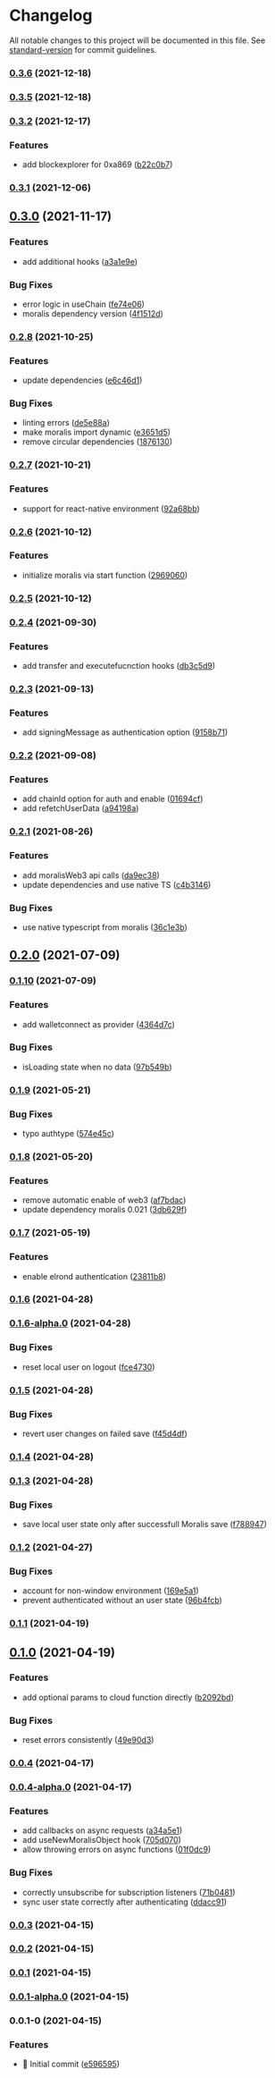 # Changelog

All notable changes to this project will be documented in this file. See [standard-version](https://github.com/conventional-changelog/standard-version) for commit guidelines.

### [0.3.6](https://github.com/MoralisWeb3/react-moralis/compare/v0.3.5...v0.3.6) (2021-12-18)

### [0.3.5](https://github.com/MoralisWeb3/react-moralis/compare/v0.3.2...v0.3.5) (2021-12-18)

### [0.3.2](https://github.com/MoralisWeb3/react-moralis/compare/v0.3.1...v0.3.2) (2021-12-17)


### Features

* add blockexplorer for 0xa869 ([b22c0b7](https://github.com/MoralisWeb3/react-moralis/commits/b22c0b70d92a64ce7db843c320277a4c3279c102))

### [0.3.1](https://github.com/MoralisWeb3/react-moralis/compare/v0.3.0...v0.3.1) (2021-12-06)

## [0.3.0](https://github.com/MoralisWeb3/react-moralis/compare/v0.2.8...v0.3.0) (2021-11-17)


### Features

* add additional hooks ([a3a1e9e](https://github.com/MoralisWeb3/react-moralis/commits/a3a1e9e3cb662984b902d850a73f550cc47d40c9))


### Bug Fixes

* error logic in useChain ([fe74e06](https://github.com/MoralisWeb3/react-moralis/commits/fe74e06adc0f05d9f522c24f8f89ef1d8c5b160a))
* moralis dependency version ([4f1512d](https://github.com/MoralisWeb3/react-moralis/commits/4f1512d03f9b0e681a98d86937e95d9823cfa291))

### [0.2.8](https://github.com/MoralisWeb3/react-moralis/compare/v0.2.7...v0.2.8) (2021-10-25)


### Features

* update dependencies ([e6c46d1](https://github.com/MoralisWeb3/react-moralis/commits/e6c46d130acc1509901db485fa952710ec8ffb27))


### Bug Fixes

* linting errors ([de5e88a](https://github.com/MoralisWeb3/react-moralis/commits/de5e88ae92576d03dea0f51e5a9f4d22bb9d139c))
* make moralis import dynamic ([e3651d5](https://github.com/MoralisWeb3/react-moralis/commits/e3651d535dd8d178c926e85a59c2272b8e595c4f))
* remove circular dependencies ([1876130](https://github.com/MoralisWeb3/react-moralis/commits/1876130e409da55e9d557363932f5e6a1926f6b4))

### [0.2.7](https://github.com/MoralisWeb3/react-moralis/compare/v0.2.6...v0.2.7) (2021-10-21)


### Features

* support for react-native environment ([92a68bb](https://github.com/MoralisWeb3/react-moralis/commits/92a68bbeb476703c3af90cc7cf86220f07cc4229))

### [0.2.6](https://github.com/MoralisWeb3/react-moralis/compare/v0.2.5...v0.2.6) (2021-10-12)


### Features

* initialize moralis via start function ([2969060](https://github.com/MoralisWeb3/react-moralis/commits/296906032c11f32a25e2ad8ae1fdd222f9358bfe))

### [0.2.5](https://github.com/MoralisWeb3/react-moralis/compare/v0.2.4...v0.2.5) (2021-10-12)

### [0.2.4](https://github.com/MoralisWeb3/react-moralis/compare/v0.2.3...v0.2.4) (2021-09-30)


### Features

* add transfer and executefucnction hooks ([db3c5d9](https://github.com/MoralisWeb3/react-moralis/commits/db3c5d9a7545cd46e2607e07d76fc4c4e1770e89))

### [0.2.3](https://github.com/MoralisWeb3/react-moralis/compare/v0.2.2...v0.2.3) (2021-09-13)


### Features

* add signingMessage as authentication option ([9158b71](https://github.com/MoralisWeb3/react-moralis/commits/9158b71ee3546ba05900643d9e64b5a57c6824a7))

### [0.2.2](https://github.com/MoralisWeb3/react-moralis/compare/v0.2.1...v0.2.2) (2021-09-08)


### Features

* add chainId option for auth and enable ([01694cf](https://github.com/MoralisWeb3/react-moralis/commits/01694cfed0454b5d1449326a1270a609faab7aab))
* add refetchUserData ([a94198a](https://github.com/MoralisWeb3/react-moralis/commits/a94198a65c5f611f219b8bc0a53c7e03c94c51d7))

### [0.2.1](https://github.com/MoralisWeb3/react-moralis/compare/v0.2.0...v0.2.1) (2021-08-26)


### Features

* add moralisWeb3 api calls ([da9ec38](https://github.com/MoralisWeb3/react-moralis/commits/da9ec389f27c1e9fcb86493e847c32c5c5ae7bf4))
* update dependencies and use native TS ([c4b3146](https://github.com/MoralisWeb3/react-moralis/commits/c4b3146672cca45ea6e3e4aa970957e17d36114b))


### Bug Fixes

* use native typescript from moralis ([36c1e3b](https://github.com/MoralisWeb3/react-moralis/commits/36c1e3b671442144a79855370b2d2e9bfc302967))

## [0.2.0](https://github.com/MoralisWeb3/react-moralis/compare/v0.1.10...v0.2.0) (2021-07-09)

### [0.1.10](https://github.com/MoralisWeb3/react-moralis/compare/v0.1.9...v0.1.10) (2021-07-09)


### Features

* add walletconnect as provider ([4364d7c](https://github.com/MoralisWeb3/react-moralis/commits/4364d7c9ce6b5b4d1a466cfbc0469e817f2fc447))


### Bug Fixes

* isLoading state when no data ([97b549b](https://github.com/MoralisWeb3/react-moralis/commits/97b549b01538adf89383973e81c99c6df6744eba))

### [0.1.9](https://github.com/MoralisWeb3/react-moralis/compare/v0.1.8...v0.1.9) (2021-05-21)


### Bug Fixes

* typo authtype ([574e45c](https://github.com/MoralisWeb3/react-moralis/commits/574e45c3fcc69cbf848d6d3385899a34df7b68c3))

### [0.1.8](https://github.com/MoralisWeb3/react-moralis/compare/v0.1.7...v0.1.8) (2021-05-20)


### Features

* remove automatic enable of web3 ([af7bdac](https://github.com/MoralisWeb3/react-moralis/commits/af7bdac094dc9bb0adf6f6c5abe1f7b9f595897e))
* update dependency moralis 0.021 ([3db629f](https://github.com/MoralisWeb3/react-moralis/commits/3db629fc29f6b2a37ba5b9ef9cf283487e3ca70f))

### [0.1.7](https://github.com/MoralisWeb3/react-moralis/compare/v0.1.6...v0.1.7) (2021-05-19)


### Features

* enable elrond authentication ([23811b8](https://github.com/MoralisWeb3/react-moralis/commits/23811b8465a66ecb04f8b0ac5754aec5292e34a8))

### [0.1.6](https://github.com/MoralisWeb3/react-moralis/compare/v0.1.6-alpha.0...v0.1.6) (2021-04-28)

### [0.1.6-alpha.0](https://github.com/MoralisWeb3/react-moralis/compare/v0.1.5...v0.1.6-alpha.0) (2021-04-28)


### Bug Fixes

* reset local user on logout ([fce4730](https://github.com/MoralisWeb3/react-moralis/commits/fce4730f0a3d2655470ebc3e6789901c03ba0945))

### [0.1.5](https://github.com/MoralisWeb3/react-moralis/compare/v0.1.4...v0.1.5) (2021-04-28)


### Bug Fixes

* revert user changes on failed save ([f45d4df](https://github.com/MoralisWeb3/react-moralis/commits/f45d4dfe23b51fc064701bb3bd44f95c2276c5d5))

### [0.1.4](https://github.com/MoralisWeb3/react-moralis/compare/v0.1.3...v0.1.4) (2021-04-28)

### [0.1.3](https://github.com/MoralisWeb3/react-moralis/compare/v0.1.2...v0.1.3) (2021-04-28)


### Bug Fixes

* save local user state only after successfull Moralis save ([f788947](https://github.com/MoralisWeb3/react-moralis/commits/f7889473880c38a880f1834173a322db4387f064))

### [0.1.2](https://github.com/MoralisWeb3/react-moralis/compare/v0.1.1...v0.1.2) (2021-04-27)


### Bug Fixes

* account for non-window environment ([169e5a1](https://github.com/MoralisWeb3/react-moralis/commits/169e5a178d2e3bc36119600fe0f3e44f70b39039))
* prevent authenticated without an user state ([96b4fcb](https://github.com/MoralisWeb3/react-moralis/commits/96b4fcb6a0f96a75c85d1535b09a1096984e800c))

### [0.1.1](https://github.com/MoralisWeb3/react-moralis/compare/v0.1.0...v0.1.1) (2021-04-19)

## [0.1.0](https://github.com/MoralisWeb3/react-moralis/compare/v0.0.4...v0.1.0) (2021-04-19)


### Features

* add optional params to cloud function directly ([b2092bd](https://github.com/MoralisWeb3/react-moralis/commits/b2092bdcf3e3673cd3ebcef3d8e7ddf68ff0e715))


### Bug Fixes

* reset errors consistently ([49e90d3](https://github.com/MoralisWeb3/react-moralis/commits/49e90d3806d96d64eb34702ec1e02e7122e8bc92))

### [0.0.4](https://github.com/MoralisWeb3/react-moralis/compare/v0.0.4-alpha.0...v0.0.4) (2021-04-17)

### [0.0.4-alpha.0](https://github.com/MoralisWeb3/react-moralis/compare/v0.0.3...v0.0.4-alpha.0) (2021-04-17)


### Features

* add callbacks on async requests ([a34a5e1](https://github.com/MoralisWeb3/react-moralis/commits/a34a5e1bda56df5bcbe34bc3e277a70e595f9bfe))
* add useNewMoralisObject hook ([705d070](https://github.com/MoralisWeb3/react-moralis/commits/705d0700e1a609a2c3df43d40b875493826b9f3a))
* allow throwing errors on async functions ([01f0dc9](https://github.com/MoralisWeb3/react-moralis/commits/01f0dc99acddb99df127505d8b58f6114bee5dbd))


### Bug Fixes

* correctly unsubscribe for subscription listeners ([71b0481](https://github.com/MoralisWeb3/react-moralis/commits/71b0481edd5449874ccaf5ed89cf95e02f45ad38))
* sync user state correctly after authenticating ([ddacc91](https://github.com/MoralisWeb3/react-moralis/commits/ddacc91bb610cf80d830357b819a3213baddfb18))

### [0.0.3](https://github.com/MoralisWeb3/react-moralis/compare/v0.0.2...v0.0.3) (2021-04-15)

### [0.0.2](https://github.com/MoralisWeb3/react-moralis/compare/v0.0.1...v0.0.2) (2021-04-15)

### [0.0.1](https://github.com/MoralisWeb3/react-moralis/compare/v0.0.1-alpha.0...v0.0.1) (2021-04-15)

### [0.0.1-alpha.0](https://github.com/MoralisWeb3/react-moralis/compare/v0.0.1-0...v0.0.1-alpha.0) (2021-04-15)

### 0.0.1-0 (2021-04-15)


### Features

* :tada: Initial commit ([e596595](https://github.com/MoralisWeb3/react-moralis/commits/e596595b0c96f6e624e0c69303b99e26c6d74e9e))
